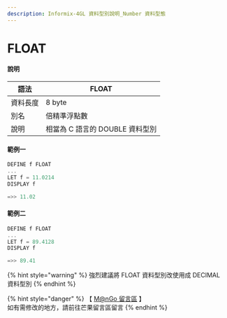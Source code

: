 ```yaml
---
description: Informix-4GL 資料型別說明_Number 資料型態
---
```


# FLOAT

#### 說明

| 語法   | FLOAT                 |
| ---- | --------------------- |
| 資料長度 | 8 byte                |
| 別名   | 倍精準浮點數                |
| 說明   | 相當為 C 語言的 DOUBLE 資料型別 |

#### 範例一

```objectivec
DEFINE f FLOAT
...
LET f = 11.0214
DISPLAY f

=>> 11.02
```

#### 範例二

```objectivec
DEFINE f FLOAT
...
LET f = 89.4128
DISPLAY f

=>> 89.41
```

{% hint style="warning" %}
強烈建議將 FLOAT 資料型別改使用成 DECIMAL 資料型別
{% endhint %}

{% hint style="danger" %}
【 [M@nGo 留言區](https://give0714.pixnet.net/blog/post/46111474-informix-4gl-%E7%B0%A1%E5%96%AE%E8%B3%87%E6%96%99%E5%9E%8B%E5%88%A5%E3%80%8A-numeric-data-%E3%80%8B\(-%E5%85%AD-\)) 】\
如有需修改的地方，請前往芒果留言區留言
{% endhint %}
